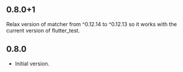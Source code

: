 ## 0.8.0+1

Relax version of matcher from ^0.12.14 to ^0.12.13 so it works with the current version of flutter_test.

## 0.8.0

- Initial version.
